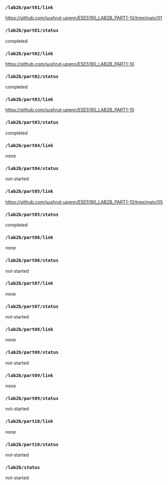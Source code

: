 ### `/lab2b/part01/link`
https://github.com/sushrut-upenn/ESE5190_LAB2B_PART1-10/tree/main/01
### `/lab2b/part01/status`
completed
### `/lab2b/part02/link`
https://github.com/sushrut-upenn/ESE5190_LAB2B_PART1-10
### `/lab2b/part02/status`
completed
### `/lab2b/part03/link`
https://github.com/sushrut-upenn/ESE5190_LAB2B_PART1-10
### `/lab2b/part03/status`
completed
### `/lab2b/part04/link`
none
### `/lab2b/part04/status`
not-started
### `/lab2b/part05/link`
https://github.com/sushrut-upenn/ESE5190_LAB2B_PART1-10/tree/main/05
### `/lab2b/part05/status`
completed
### `/lab2b/part06/link`
none
### `/lab2b/part06/status`
not-started
### `/lab2b/part07/link`
none
### `/lab2b/part07/status`
not-started
### `/lab2b/part08/link`
none
### `/lab2b/part08/status`
not-started
### `/lab2b/part09/link`
none
### `/lab2b/part09/status`
not-started
### `/lab2b/part10/link`
none
### `/lab2b/part10/status`
not-started
### `/lab2b/status`
not-started
